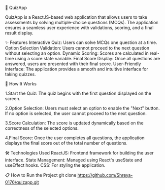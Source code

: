 🎯 QuizApp

QuizApp is a ReactJS-based web application that allows users to take assessments by solving multiple-choice questions (MCQs). The application ensures a seamless user experience with validations, scoring, and a final result display.

✨ Features
Interactive Quiz: Users can solve MCQs one question at a time.
Option Selection Validation: Users cannot proceed to the next question without selecting an option.
Dynamic Scoring: Scores are calculated in real-time using a score state variable.
Final Score Display: Once all questions are answered, users are presented with their final score.
User-Friendly Interface: The application provides a smooth and intuitive interface for taking quizzes.

🚀 How It Works

1.Start the Quiz:
The quiz begins with the first question displayed on the screen.


2.Option Selection:
Users must select an option to enable the "Next" button.
If no option is selected, the user cannot proceed to the next question.


3.Score Calculation:
The score is updated dynamically based on the correctness of the selected options.


4.Final Score:
Once the user completes all questions, the application displays the final score out of the total number of questions.

🛠️ Technologies Used
ReactJS: Frontend framework for building the user interface.
State Management: Managed using React's useState and useEffect hooks.
CSS: For styling the application.

📋 How to Run the Project
git clone https://github.com/Shreya-0176/quizapp.git
